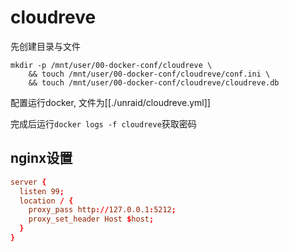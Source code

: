 # cloudreve


先创建目录与文件

```shell
mkdir -p /mnt/user/00-docker-conf/cloudreve \
    && touch /mnt/user/00-docker-conf/cloudreve/conf.ini \
    && touch /mnt/user/00-docker-conf/cloudreve/cloudreve.db
```

配置运行docker, 文件为[[./unraid/cloudreve.yml]]

完成后运行`docker logs -f cloudreve`获取密码

## nginx设置

```conf
server {
  listen 99;
  location / {
    proxy_pass http://127.0.0.1:5212;
    proxy_set_header Host $host;
  }
}
```

